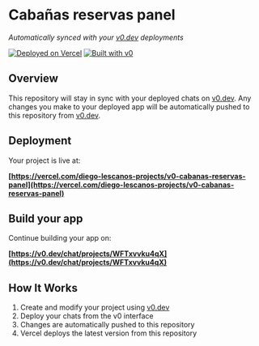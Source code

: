 # Cabañas reservas panel

*Automatically synced with your [v0.dev](https://v0.dev) deployments*

[![Deployed on Vercel](https://img.shields.io/badge/Deployed%20on-Vercel-black?style=for-the-badge&logo=vercel)](https://vercel.com/diego-lescanos-projects/v0-cabanas-reservas-panel)
[![Built with v0](https://img.shields.io/badge/Built%20with-v0.dev-black?style=for-the-badge)](https://v0.dev/chat/projects/WFTxvvku4qX)

## Overview

This repository will stay in sync with your deployed chats on [v0.dev](https://v0.dev).
Any changes you make to your deployed app will be automatically pushed to this repository from [v0.dev](https://v0.dev).

## Deployment

Your project is live at:

**[https://vercel.com/diego-lescanos-projects/v0-cabanas-reservas-panel](https://vercel.com/diego-lescanos-projects/v0-cabanas-reservas-panel)**

## Build your app

Continue building your app on:

**[https://v0.dev/chat/projects/WFTxvvku4qX](https://v0.dev/chat/projects/WFTxvvku4qX)**

## How It Works

1. Create and modify your project using [v0.dev](https://v0.dev)
2. Deploy your chats from the v0 interface
3. Changes are automatically pushed to this repository
4. Vercel deploys the latest version from this repository